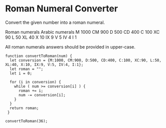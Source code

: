 # Roman Numeral Converter

Convert the given number into a roman numeral.

Roman numerals	Arabic numerals
M	1000
CM	900
D	500
CD	400
C	100
XC	90
L	50
XL	40
X	10
IX	9
V	5
IV	4
I	1

All roman numerals answers should be provided in upper-case.

```
function convertToRoman(num) {
  let conversion = {M:1000, CM:900, D:500, CD:400, C:100, XC:90, L:50, XL:40, X:10, IX:9, V:5, IV:4, I:1};
  let roman = "";
  let i = 0;

  for (i in conversion) {
    while ( num >= conversion[i] ) {
      roman += i;
      num -= conversion[i];
    }
  }
  return roman;
 }

convertToRoman(36);
```
